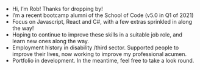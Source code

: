 -  Hi, I’m Rob! Thanks for dropping by!
-  I’m a recent bootcamp alumni of the School of Code (v5.0 in Q1 of 2021)
-  Focus on Javascript, React and C#, with a few extras sprinkled in along the way!
-  Hoping to continue to improve these skills in a suitable job role, and learn new ones along the way.
-  Employment history in disability /third sector. Supported people to improve their lives, now working to improve my professional acumen.
-  Portfolio in development. In the meantime, feel free to take a look round.

<!---
robertoface/robertoface is a ✨ special ✨ repository because its `README.md` (this file) appears on your GitHub profile.
You can click the Preview link to take a look at your changes.
--->
